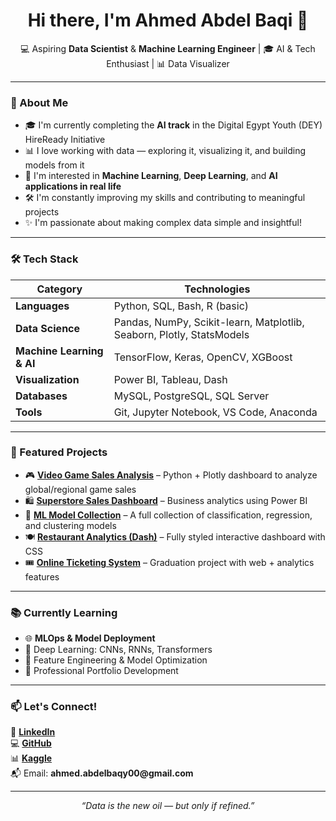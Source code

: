 <!-- Ahmed Abdel Baqi GitHub README -->

<h1 align="center">Hi there, I'm Ahmed Abdel Baqi 👋</h1>

<p align="center">
  💻 Aspiring <b>Data Scientist</b> & <b>Machine Learning Engineer</b> | 🎓 AI & Tech Enthusiast | 📊 Data Visualizer  
</p>

---

### 🚀 About Me

- 🎓 I'm currently completing the **AI track** in the Digital Egypt Youth (DEY) HireReady Initiative  
- 📊 I love working with data — exploring it, visualizing it, and building models from it  
- 🧠 I'm interested in **Machine Learning**, **Deep Learning**, and **AI applications in real life**  
- 🛠 I'm constantly improving my skills and contributing to meaningful projects  
- ✨ I'm passionate about making complex data simple and insightful!

---

### 🛠 Tech Stack

| Category          | Technologies |
|------------------|--------------|
| **Languages**     | Python, SQL, Bash, R (basic) |
| **Data Science**  | Pandas, NumPy, Scikit-learn, Matplotlib, Seaborn, Plotly, StatsModels |
| **Machine Learning & AI** | TensorFlow, Keras, OpenCV, XGBoost |
| **Visualization** | Power BI, Tableau, Dash |
| **Databases**     | MySQL, PostgreSQL, SQL Server |
| **Tools**         | Git, Jupyter Notebook, VS Code, Anaconda |

---

### 📌 Featured Projects

- 🎮 [**Video Game Sales Analysis**](https://github.com/AhmedAbdelbaqy/Game-Sales-Analysis) – Python + Plotly dashboard to analyze global/regional game sales  
- 🛍️ [**Superstore Sales Dashboard**](https://github.com/AhmedAbdelbaqy/Superstore-Sales-Dashboard) – Business analytics using Power BI  
- 🧠 [**ML Model Collection**](https://github.com/AhmedAbdelbaqy/Machine-Learning-Models) – A full collection of classification, regression, and clustering models  
- 🍽️ [**Restaurant Analytics (Dash)**](https://github.com/AhmedAbdelbaqy/Restaurant-Analytics-Dashboard) – Fully styled interactive dashboard with CSS  
- 🎟️ [**Online Ticketing System**](https://github.com/AhmedAbdelbaqy/Ticketing-System) – Graduation project with web + analytics features

---

### 📚 Currently Learning

- 🌐 **MLOps & Model Deployment**  
- 🤖 Deep Learning: CNNs, RNNs, Transformers  
- 🧩 Feature Engineering & Model Optimization  
- 💼 Professional Portfolio Development

---

### 📫 Let's Connect!

<p align="left">
  💼 <a href="https://www.linkedin.com/in/ahmedabdelbaqy" target="_blank"><b>LinkedIn</b></a><br>
  💻 <a href="https://github.com/AhmedAbdelbaqy" target="_blank"><b>GitHub</b></a><br>
  📊 <a href="https://www.kaggle.com/ahmedabdelbaqy" target="_blank"><b>Kaggle</b></a><br>
  📬 Email: <b>ahmed.abdelbaqy00@gmail.com</b>
</p>

---

<p align="center">
  <i>“Data is the new oil — but only if refined.”</i>
</p>
